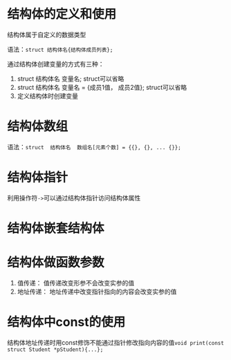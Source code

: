 # 结构体的定义和使用

结构体属于自定义的数据类型

语法：`struct 结构体名{结构体成员列表};`

通过结构体创建变量的方式有三种：

1. struct 结构体名 变量名; struct可以省略
2. struct 结构体名 变量名 = {成员1值， 成员2值}; struct可以省略
3. 定义结构体时创建变量



# 结构体数组

语法：`struct  结构体名  数组名[元素个数] = {{}, {}, ... {}};`



# 结构体指针

利用操作符`->`可以通过结构体指针访问结构体属性



# 结构体嵌套结构体



# 结构体做函数参数

1. 值传递： 值传递改变形参不会改变实参的值
2. 地址传递： 地址传递中改变指针指向的内容会改变实参的值



# 结构体中const的使用

结构体地址传递时用const修饰不能通过指针修改指向内容的值`void print(const struct Student *pStudent){...};`